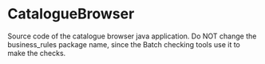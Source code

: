 # CatalogueBrowser
Source code of the catalogue browser java application.
Do NOT change the business_rules package name, since the Batch checking
tools use it to make the checks.